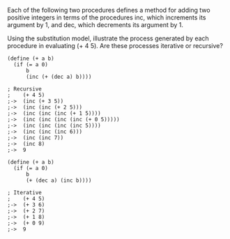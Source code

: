 Each of the following two procedures defines a method for adding two positive integers in terms of the procedures inc, which increments its argument by 1, and dec, which decrements its argument by 1.

Using the substitution model, illustrate the process generated by each procedure in evaluating (+ 4 5). Are these processes iterative or recursive?


```
(define (+ a b)
  (if (= a 0)
      b
      (inc (+ (dec a) b))))

; Recursive
;    (+ 4 5)
;->  (inc (+ 3 5))
;->  (inc (inc (+ 2 5)))
;->  (inc (inc (inc (+ 1 5))))
;->  (inc (inc (inc (inc (+ 0 5)))))
;->  (inc (inc (inc (inc 5))))
;->  (inc (inc (inc 6)))
;->  (inc (inc 7))
;->  (inc 8)
;->  9
```


```
(define (+ a b)
  (if (= a 0)
      b
      (+ (dec a) (inc b))))

; Iterative
;    (+ 4 5)
;->  (+ 3 6)
;->  (+ 2 7)
;->  (+ 1 8)
;->  (+ 0 9)
;->  9
```

